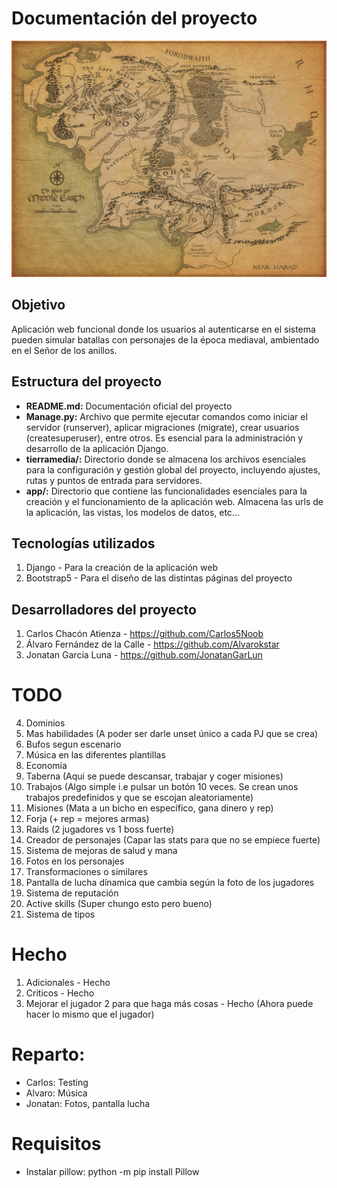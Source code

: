 # Documentación del proyecto

![](app/static/tierramedia.webp)

## Objetivo

Aplicación web funcional donde los usuarios al autenticarse en el sistema pueden simular batallas con personajes de la época mediaval, ambientado en el Señor de los anillos.

## Estructura del proyecto

- **README.md:** Documentación oficial del proyecto
- **Manage.py:** Archivo que permite ejecutar comandos como iniciar el servidor (runserver), aplicar migraciones (migrate), crear usuarios (createsuperuser), entre otros. Es esencial para la administración y desarrollo de la aplicación Django.
- **tierramedia/:** Directorio donde se almacena los archivos esenciales para la configuración y gestión global del proyecto, incluyendo ajustes, rutas y puntos de entrada para servidores.
- **app/:** Directorio que contiene las funcionalidades esenciales para la creación y el funcionamiento de la aplicación web. Almacena las urls de la aplicación, las vistas, los modelos de datos, etc...

## Tecnologías utilizados

1. Django - Para la creación de la aplicación web
2. Bootstrap5 - Para el diseño de las distintas páginas del proyecto

## Desarrolladores del proyecto
1. Carlos Chacón Atienza - https://github.com/Carlos5Noob
2. Álvaro Fernández de la Calle - https://github.com/Alvarokstar
3. Jonatan García Luna - https://github.com/JonatanGarLun

# TODO

4. Dominios 
5. Mas habilidades (A poder ser darle unset único a cada PJ que se crea)
6. Bufos segun escenario
7. Música en las diferentes plantillas
8. Economía
9. Taberna (Aqui se puede descansar, trabajar y coger misiones)
10. Trabajos (Algo simple i.e pulsar un botón 10 veces. Se crean unos trabajos predefinidos y que se escojan aleatoriamente)
11. Misiones (Mata a un bicho en específico, gana dinero y rep)
12. Forja (+ rep = mejores armas)
13. Raids (2 jugadores vs 1 boss fuerte)
14. Creador de personajes (Capar las stats para que no se empiece fuerte)
15. Sistema de mejoras de salud y mana
16. Fotos en los personajes
17. Transformaciones o similares
18. Pantalla de lucha dínamica que cambia según la foto de los jugadores
19. Sistema de reputación
20. Active skills (Super chungo esto pero bueno)
21. Sistema de tipos

# Hecho

1. Adicionales - Hecho
2. Criticos - Hecho
3. Mejorar el jugador 2 para que haga más cosas - Hecho (Ahora puede hacer lo mismo que el jugador)

# Reparto:

- Carlos: Testing
- Alvaro: Música
- Jonatan: Fotos, pantalla lucha

# Requisitos

- Instalar pillow: python -m pip install Pillow